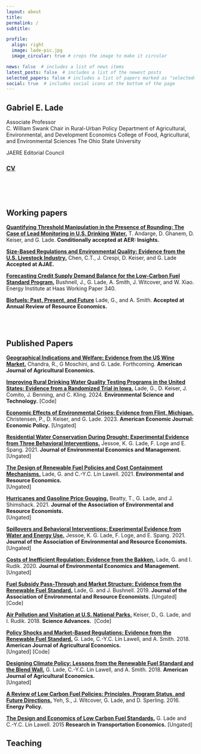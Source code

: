 ```yaml
---
layout: about
title: 
permalink: /
subtitle: 

profile:
  align: right
  image: lade-pic.jpg
  image_circular: true # crops the image to make it circular

news: false  # includes a list of news items
latest_posts: false  # includes a list of the newest posts
selected_papers: false # includes a list of papers marked as "selected={true}"
social: true  # includes social icons at the bottom of the page
---
```


<!-- bundle exec jekyll serve
bin/deploy --user
git push -->

## **Gabriel E. Lade**

Associate Professor  
C. William Swank Chair in Rural-Urban Policy
Department of Agricultural, Environmental, and Development Economics
College of Food, Agricultural, and Environmental Sciences
The Ohio State University

JAERE Editorial Council   

### [CV]()

<br><br><br>

## Working papers

**[Quantifying Threshold Manipulation in the Presence of Rounding: The Case of Lead Monitoring in U.S. Drinking Water.]()** 
T. Andarge, D. Ghanem, D. Keiser, and G. Lade. 
**Conditionally accepted at AER: Insights.**  

**[Size-Based Regulations and Environmental Quality: Evidence from the U.S. Livestock Industry.]()** 
Chen, C.T., J. Crespi, D. Keiser, and G. Lade
**Accepted at AJAE.**  

**[Forecasting Credit Supply Demand Balance for the Low-Carbon Fuel Standard Program.]()** 
Bushnell, J., G. Lade, A. Smith, J. Witcover, and W. Xiao. Energy Institute at Haas Working Paper 340.

**[Biofuels: Past, Present, and Future]()** 
Lade, G., and A. Smith.
**Accepted at Annual Review of Resource Economics.**  


<br><br>

## Published Papers

**[Geographical Indications and Welfare: Evidence from the US Wine Market.]()** 
Chandra, R., G Moschini, and G. Lade. Forthcoming.
**American Journal of Agricultural Economics.**  

**[Improving Rural Drinking Water Quality Testing Programs in the United States: Evidence from a Randomized Trial in Iowa.]()** 
Lade, G., D. Keiser, J. Comito, J. Benning, and C. Kling. 2024. 
**Environmental Science and Technology.** 
[Code]

**[Economic Effects of Environmental Crises: Evidence from Flint, Michigan.]()**
Christensen, P., D. Keiser, and G. Lade. 2023. 
**American Economic Journal: Economic Policy.** 
[Ungated]

**[Residential Water Conservation During Drought: Experimental Evidence from Three Behavioral Interventions.]()**
Jessoe, K. G. Lade, F. Loge and E. Spang. 2021. 
**Journal of Environmental Economics and Management.**  
[Ungated]

**[The Design of Renewable Fuel Policies and Cost Containment Mechanisms.]()**
Lade, G. and C.-Y.C. Lin Lawell. 2021. 
**Environmental and Resource Economics.**  
[Ungated]

**[Hurricanes and Gasoline Price Gouging.]()**
Beatty, T., G. Lade, and J. Shimshack. 2021. 
**Journal of the Association of Environmental and Resource Economists.**  
[Ungated]

**[Spillovers and Behavioral Interventions: Experimental Evidence from Water and Energy Use.]()** 
Jessoe, K. G. Lade, F. Loge, and E. Spang. 2021. 
**Journal of the Association of Environmental and Resource Economists.** 
[Ungated]

**[Costs of Inefficient Regulation: Evidence from the Bakken.]()**
Lade, G. and I. Rudik. 2020. 
**Journal of Environmental Economics and Management.** 
[Ungated]

**[Fuel Subsidy Pass-Through and Market Structure: Evidence from the Renewable Fuel Standard.]()** 
Lade, G. and J. Bushnell. 2019. 
**Journal of the Association of Environmental and Resource Economists.** 
[Ungated] [Code]

**[Air Pollution and Visitation at U.S. National Parks.]()**
Keiser, D., G. Lade, and I. Rudik. 2018. 
**Science Advances.** ​
[Code]

**[Policy Shocks and Market-Based Regulations: Evidence from the Renewable Fuel Standard.]()**
G. Lade, C.-Y.C. Lin Lawell, and A. Smith. 2018. 
**American Journal of Agricultural Economics.**  
[Ungated] [Code] 

**[Designing Climate Policy: Lessons from the Renewable Fuel Standard and the Blend Wall.]()**
G. Lade, C.-Y.C. Lin Lawell, and A. Smith. 2018. 
**American Journal of Agricultural Economics.**  
[Ungated]

**[A Review of Low Carbon Fuel Policies: Principles, Program Status, and Future Directions.]()**
Yeh, S., J. Witcover, G. Lade, and D. Sperling. 2016.  
**Energy Policy.** 

**[The Design and Economics of Low Carbon Fuel Standards.]()**
G. Lade and C.-Y.C. Lin Lawell. 2015
**Research in Transportation Economics.** 
[Ungated]




## Teaching
 
